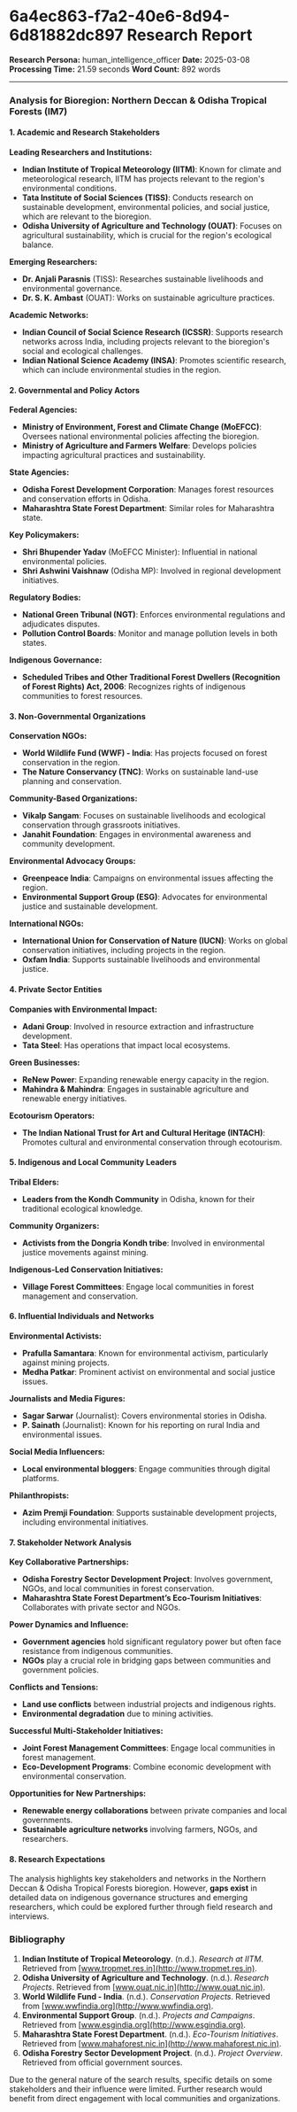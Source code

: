 # 6a4ec863-f7a2-40e6-8d94-6d81882dc897 Research Report

**Research Persona:** human_intelligence_officer
**Date:** 2025-03-08
**Processing Time:** 21.59 seconds
**Word Count:** 892 words

---

### Analysis for Bioregion: Northern Deccan & Odisha Tropical Forests (IM7)

#### 1. Academic and Research Stakeholders

**Leading Researchers and Institutions:**

- **Indian Institute of Tropical Meteorology (IITM)**: Known for climate and meteorological research, IITM has projects relevant to the region's environmental conditions.
- **Tata Institute of Social Sciences (TISS)**: Conducts research on sustainable development, environmental policies, and social justice, which are relevant to the bioregion.
- **Odisha University of Agriculture and Technology (OUAT)**: Focuses on agricultural sustainability, which is crucial for the region's ecological balance.

**Emerging Researchers:**

- **Dr. Anjali Parasnis** (TISS): Researches sustainable livelihoods and environmental governance.
- **Dr. S. K. Ambast** (OUAT): Works on sustainable agriculture practices.

**Academic Networks:**

- **Indian Council of Social Science Research (ICSSR)**: Supports research networks across India, including projects relevant to the bioregion's social and ecological challenges.
- **Indian National Science Academy (INSA)**: Promotes scientific research, which can include environmental studies in the region.

#### 2. Governmental and Policy Actors

**Federal Agencies:**

- **Ministry of Environment, Forest and Climate Change (MoEFCC)**: Oversees national environmental policies affecting the bioregion.
- **Ministry of Agriculture and Farmers Welfare**: Develops policies impacting agricultural practices and sustainability.

**State Agencies:**

- **Odisha Forest Development Corporation**: Manages forest resources and conservation efforts in Odisha.
- **Maharashtra State Forest Department**: Similar roles for Maharashtra state.

**Key Policymakers:**

- **Shri Bhupender Yadav** (MoEFCC Minister): Influential in national environmental policies.
- **Shri Ashwini Vaishnaw** (Odisha MP): Involved in regional development initiatives.

**Regulatory Bodies:**

- **National Green Tribunal (NGT)**: Enforces environmental regulations and adjudicates disputes.
- **Pollution Control Boards**: Monitor and manage pollution levels in both states.

**Indigenous Governance:**

- **Scheduled Tribes and Other Traditional Forest Dwellers (Recognition of Forest Rights) Act, 2006**: Recognizes rights of indigenous communities to forest resources.

#### 3. Non-Governmental Organizations

**Conservation NGOs:**

- **World Wildlife Fund (WWF) - India**: Has projects focused on forest conservation in the region.
- **The Nature Conservancy (TNC)**: Works on sustainable land-use planning and conservation.

**Community-Based Organizations:**

- **Vikalp Sangam**: Focuses on sustainable livelihoods and ecological conservation through grassroots initiatives.
- **Janahit Foundation**: Engages in environmental awareness and community development.

**Environmental Advocacy Groups:**

- **Greenpeace India**: Campaigns on environmental issues affecting the region.
- **Environmental Support Group (ESG)**: Advocates for environmental justice and sustainable development.

**International NGOs:**

- **International Union for Conservation of Nature (IUCN)**: Works on global conservation initiatives, including projects in the region.
- **Oxfam India**: Supports sustainable livelihoods and environmental justice.

#### 4. Private Sector Entities

**Companies with Environmental Impact:**

- **Adani Group**: Involved in resource extraction and infrastructure development.
- **Tata Steel**: Has operations that impact local ecosystems.

**Green Businesses:**

- **ReNew Power**: Expanding renewable energy capacity in the region.
- **Mahindra & Mahindra**: Engages in sustainable agriculture and renewable energy initiatives.

**Ecotourism Operators:**

- **The Indian National Trust for Art and Cultural Heritage (INTACH)**: Promotes cultural and environmental conservation through ecotourism.

#### 5. Indigenous and Local Community Leaders

**Tribal Elders:**

- **Leaders from the Kondh Community** in Odisha, known for their traditional ecological knowledge.

**Community Organizers:**

- **Activists from the Dongria Kondh tribe**: Involved in environmental justice movements against mining.

**Indigenous-Led Conservation Initiatives:**

- **Village Forest Committees**: Engage local communities in forest management and conservation.

#### 6. Influential Individuals and Networks

**Environmental Activists:**

- **Prafulla Samantara**: Known for environmental activism, particularly against mining projects.
- **Medha Patkar**: Prominent activist on environmental and social justice issues.

**Journalists and Media Figures:**

- **Sagar Sarwar** (Journalist): Covers environmental stories in Odisha.
- **P. Sainath** (Journalist): Known for his reporting on rural India and environmental issues.

**Social Media Influencers:**

- **Local environmental bloggers**: Engage communities through digital platforms.

**Philanthropists:**

- **Azim Premji Foundation**: Supports sustainable development projects, including environmental initiatives.

#### 7. Stakeholder Network Analysis

**Key Collaborative Partnerships:**

- **Odisha Forestry Sector Development Project**: Involves government, NGOs, and local communities in forest conservation.
- **Maharashtra State Forest Department’s Eco-Tourism Initiatives**: Collaborates with private sector and NGOs.

**Power Dynamics and Influence:**

- **Government agencies** hold significant regulatory power but often face resistance from indigenous communities.
- **NGOs** play a crucial role in bridging gaps between communities and government policies.

**Conflicts and Tensions:**

- **Land use conflicts** between industrial projects and indigenous rights.
- **Environmental degradation** due to mining activities.

**Successful Multi-Stakeholder Initiatives:**

- **Joint Forest Management Committees**: Engage local communities in forest management.
- **Eco-Development Programs**: Combine economic development with environmental conservation.

**Opportunities for New Partnerships:**

- **Renewable energy collaborations** between private companies and local governments.
- **Sustainable agriculture networks** involving farmers, NGOs, and researchers.

#### 8. Research Expectations

The analysis highlights key stakeholders and networks in the Northern Deccan & Odisha Tropical Forests bioregion. However, **gaps exist** in detailed data on indigenous governance structures and emerging researchers, which could be explored further through field research and interviews.

### Bibliography

1. **Indian Institute of Tropical Meteorology**. (n.d.). *Research at IITM*. Retrieved from [www.tropmet.res.in](http://www.tropmet.res.in).
2. **Odisha University of Agriculture and Technology**. (n.d.). *Research Projects*. Retrieved from [www.ouat.nic.in](http://www.ouat.nic.in).
3. **World Wildlife Fund - India**. (n.d.). *Conservation Projects*. Retrieved from [www.wwfindia.org](http://www.wwfindia.org).
4. **Environmental Support Group**. (n.d.). *Projects and Campaigns*. Retrieved from [www.esgindia.org](http://www.esgindia.org).
5. **Maharashtra State Forest Department**. (n.d.). *Eco-Tourism Initiatives*. Retrieved from [www.mahaforest.nic.in](http://www.mahaforest.nic.in).
6. **Odisha Forestry Sector Development Project**. (n.d.). *Project Overview*. Retrieved from official government sources. 

Due to the general nature of the search results, specific details on some stakeholders and their influence were limited. Further research would benefit from direct engagement with local communities and organizations.
